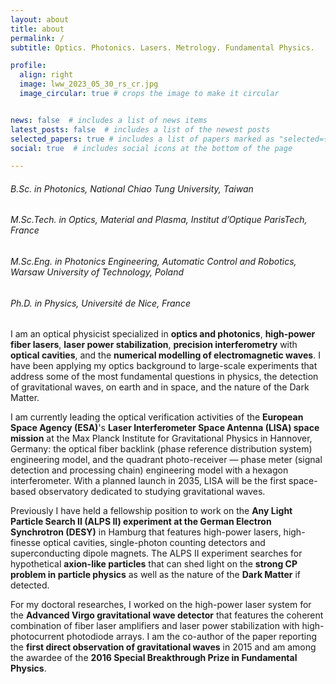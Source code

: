 ```yaml
---
layout: about
title: about
permalink: /
subtitle: Optics. Photonics. Lasers. Metrology. Fundamental Physics.

profile:
  align: right
  image: lww_2023_05_30_rs_cr.jpg
  image_circular: true # crops the image to make it circular


news: false  # includes a list of news items
latest_posts: false  # includes a list of the newest posts
selected_papers: true # includes a list of papers marked as "selected={true}"
social: true  # includes social icons at the bottom of the page

---
```


###### B.Sc. in Photonics, National Chiao Tung University, Taiwan
###### M.Sc.Tech. in Optics, Material and Plasma, Institut d’Optique ParisTech, France
###### M.Sc.Eng. in Photonics Engineering, Automatic Control and Robotics, Warsaw University of Technology, Poland
###### Ph.D. in Physics, Université de Nice, France

I am an optical physicist specialized in **optics and photonics**, **high-power fiber lasers**, **laser power stabilization**, **precision interferometry** with **optical cavities**, and the **numerical modelling of electromagnetic waves**. I have been applying my optics background to large-scale experiments that address some of the most fundamental questions in physics, the detection of gravitational waves, on earth and in space, and the nature of the Dark Matter.

I am currently leading the optical verification activities of the **European Space Agency (ESA)**'s **Laser Interferometer Space Antenna (LISA) space mission** at the Max Planck Institute for Gravitational Physics in Hannover, Germany: the optical fiber backlink (phase reference distribution system) engineering model, and the quadrant photo-receiver — phase meter (signal detection and processing chain) engineering model with a hexagon interferometer. With a planned launch in 2035, LISA will be the first space-based observatory dedicated to studying gravitational waves.

Previously I have held a fellowship position to work on the **Any Light Particle Search II (ALPS II) experiment at the German Electron Synchrotron (DESY)** in Hamburg that features high-power lasers, high-finesse optical cavities, single-photon counting detectors and superconducting dipole magnets. The ALPS II experiment searches for hypothetical **axion-like particles** that can shed light on the **strong CP problem in particle physics** as well as the nature of the **Dark Matter** if detected. 

For my doctoral researches, I worked on the high-power laser system for the **Advanced Virgo gravitational wave detector** that features the coherent combination of fiber laser amplifiers and laser power stabilization with high-photocurrent photodiode arrays. I am the co-author of the paper reporting the **first direct observation of gravitational waves** in 2015 and am among the awardee of the **2016 Special Breakthrough Prize in Fundamental Physics**.




